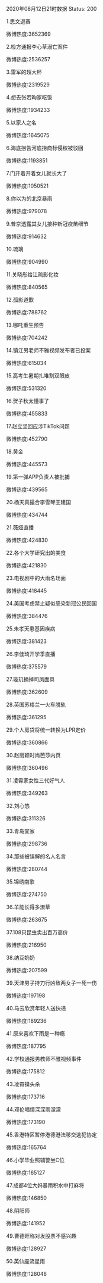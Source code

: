 2020年08月12日21时数据
Status: 200

1.思文退赛

微博热度:3652369

2.检方通报李心草溺亡案件

微博热度:2536257

3.雷军的超大杯

微博热度:2319529

4.想去张若昀家吃饭

微博热度:1934233

5.以家人之名

微博热度:1645075

6.海底捞告河底捞商标侵权被驳回

微博热度:1193851

7.门开着开着女儿就长大了

微博热度:1050521

8.你以为的北京暴雨

微博热度:979078

9.普京透露其女儿接种新冠疫苗细节

微博热度:914632

10.琉璃

微博热度:904990

11.关晓彤给江疏影化妆

微博热度:840565

12.孤影道歉

微博热度:788762

13.哪吒重生预告

微博热度:704242

14.镇江男老师不雅视频发布者已投案

微博热度:615034

15.高考生暑期扎堆割双眼皮

微博热度:531320

16.贺子秋太懂事了

微博热度:455833

17.赵立坚回应涉TikTok问题

微博热度:452790

18.黄金

微博热度:445573

19.第一弹APP负责人被批捕

微博热度:439565

20.杨天真撮合李雪琴王建国

微博热度:434744

21.薇娅直播

微博热度:424830

22.各个大学研究出的美食

微博热度:421830

23.电视剧中的大雨名场面

微博热度:418445

24.美国考虑禁止疑似感染新冠公民回国

微博热度:384476

25.朱孝天患基因疾病

微博热度:381423

26.李佳琦开学季直播

微博热度:375579

27.璇玑摘掉司凤面具

微博热度:362609

28.英国苏格兰一火车脱轨

微博热度:361295

29.个人房贷将统一转换为LPR定价

微博热度:360866

30.赵丽颖时尚芭莎内页

微博热度:360496

31.凌霄家女性三代好气人

微博热度:349263

32.刘心悠

微博热度:311326

33.青岛宜家

微博热度:298736

34.那些被误解的名人名言

微博热度:280744

35.锦绣南歌

微博热度:274750

36.羊能长得多潦草

微博热度:263675

37.108只昆虫卖出百万高价

微博热度:216950

38.纳豆奶奶

微博热度:207599

39.天津男子持刀行凶致两女子一死一伤

微博热度:197198

40.马云欣赏年轻人送快递

微博热度:189236

41.原来喜欢下雨是一种瘾

微博热度:187795

42.学校通报男教师不雅视频事件

微博热度:175812

43.凌霄摸头杀

微博热度:173716

44.邓伦唱情深深雨濛濛

微博热度:173190

45.香港特区暂停港德港法移交逃犯协定

微博热度:165764

46.小学毕业照辅警坐C位

微博热度:165127

47.成都4位大妈暴雨积水中打麻将

微博热度:146850

48.阴阳师

微博热度:141952

49.曹德旺称对发股票不感兴趣

微博热度:128927

50.英仙座流星雨

微博热度:128048

